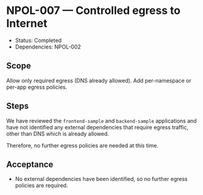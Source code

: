 # NPOL-007 — Controlled egress to Internet

- Status: Completed
- Dependencies: NPOL-002

## Scope

Allow only required egress (DNS already allowed). Add per-namespace or per-app egress policies.

## Steps

We have reviewed the `frontend-sample` and `backend-sample` applications and have not identified any external dependencies that require egress traffic, other than DNS which is already allowed.

Therefore, no further egress policies are needed at this time.

## Acceptance

- No external dependencies have been identified, so no further egress policies are required.
